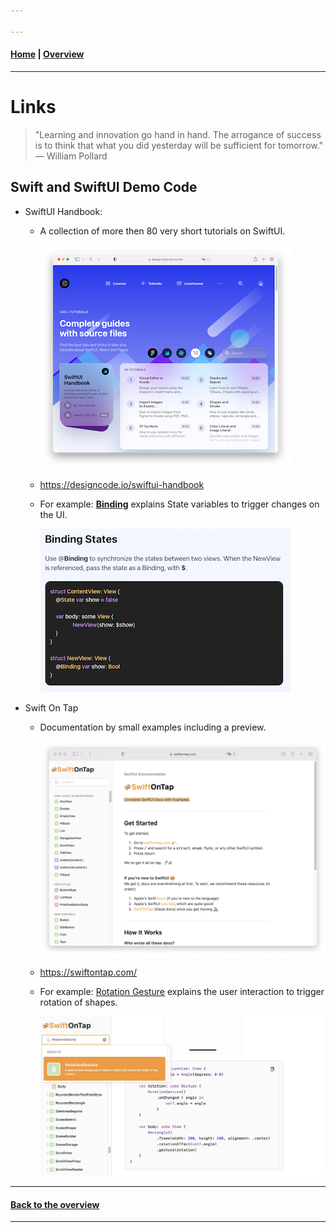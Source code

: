 ```yaml
---

---
```

#### [Home](./README.md) | [Overview](./study-material--overview.md)

---


# Links 

> "Learning and innovation go hand in hand. The arrogance of success is to think that what you did yesterday will be sufficient for tomorrow." — William Pollard


## Swift and SwiftUI Demo Code

* SwiftUI Handbook:
	* A collection of more then 80 very short tutorials on SwiftUI.
	
		![](screenshots/resources/designcode-tutorials.png)
	
	* <https://designcode.io/swiftui-handbook>
	* For example: [**Binding**](https://designcode.io/swiftui-handbook-binding) explains State variables to trigger changes on the UI.
		
		![](screenshots/resources/designcode-binding.png)

	 
* Swift On Tap
	* Documentation by small examples including a preview.
	
		![](screenshots/resources/swiftontap-docu.png)
	
	* <https://swiftontap.com/>
	* For example: [Rotation Gesture](https://swiftontap.com/rotationgesture) explains the user interaction to trigger rotation of shapes.
	
		![](screenshots/resources/swiftontap-rotationgesture.png)

--- 
#### [Back to the overview](./study-material--overview.md)
---